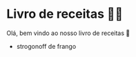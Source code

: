 # Livro de receitas :man_cook:

Olá, bem vindo ao nosso livro de receitas :wave:

- strogonoff de frango

